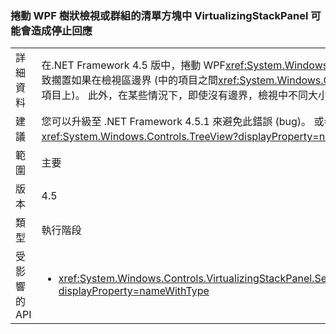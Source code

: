 ### <a name="scrolling-a-wpf-treeview-or-grouped-listbox-in-a-virtualizingstackpanel-can-cause-a-hang"></a>捲動 WPF 樹狀檢視或群組的清單方塊中 VirtualizingStackPanel 可能會造成停止回應

|   |   |
|---|---|
|詳細資料|在.NET Framework 4.5 版中，捲動 WPF<xref:System.Windows.Controls.TreeView?displayProperty=name>在虛擬化堆疊面板可能會導致擱置如果在檢視區邊界 (中的項目之間<xref:System.Windows.Controls.TreeView?displayProperty=name>，比方說，或 ItemsPresenter 項目上)。 此外，在某些情況下，即使沒有邊界，檢視中不同大小的項目也可能會造成不穩定的情況。|
|建議|您可以升級至 .NET Framework 4.5.1 來避免此錯誤 (bug)。 或者，可以從檢視集合移除邊界 (例如<xref:System.Windows.Controls.TreeView?displayProperty=name>s) 中虛擬化堆疊面板，如果所有包含的項目大小都一樣。|
|範圍|主要|
|版本|4.5|
|類型|執行階段|
|受影響的 API|<ul><li><xref:System.Windows.Controls.VirtualizingStackPanel.SetIsVirtualizing(System.Windows.DependencyObject,System.Boolean)?displayProperty=nameWithType></li></ul>|

